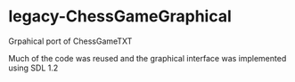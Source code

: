 # legacy-ChessGameGraphical

Grpahical port of ChessGameTXT

Much of the code was reused and the graphical interface was implemented using SDL 1.2

